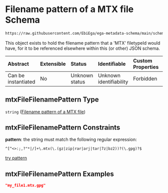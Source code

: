 # Filename pattern of a MTX file Schema

```txt
https://raw.githubusercontent.com/EbiEga/ega-metadata-schema/main/schemas/EGA.common-definitions.json#/$defs/mtxFileFilenamePattern
```

This object exists to hold the filename pattern that a 'MTX' filetypeId would have, for it to be referenced elsewhere within this (or other) JSON schema.

| Abstract            | Extensible | Status         | Identifiable            | Custom Properties | Additional Properties | Access Restrictions | Defined In                                                                                           |
| :------------------ | :--------- | :------------- | :---------------------- | :---------------- | :-------------------- | :------------------ | :--------------------------------------------------------------------------------------------------- |
| Can be instantiated | No         | Unknown status | Unknown identifiability | Forbidden         | Allowed               | none                | [EGA.common-definitions.json\*](../../../schemas/EGA.common-definitions.json "open original schema") |

## mtxFileFilenamePattern Type

`string` ([Filename pattern of a MTX file](ega-4-defs-filename-pattern-of-a-mtx-file.md))

## mtxFileFilenamePattern Constraints

**pattern**: the string must match the following regular expression:&#x20;

```regexp
^[^<>:;,?"*|/]+\.mtx(\.(gz|zip|rar|arj|tar|7z|bz2))?(\.gpg)?$
```

[try pattern](https://regexr.com/?expression=%5E%5B%5E%3C%3E%3A%3B%2C%3F%22*%7C%2F%5D%2B%5C.mtx\(%5C.\(gz%7Czip%7Crar%7Carj%7Ctar%7C7z%7Cbz2\)\)%3F\(%5C.gpg\)%3F%24 "try regular expression with regexr.com")

## mtxFileFilenamePattern Examples

```json
"my_file1.mtx.gpg"
```
